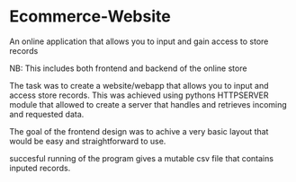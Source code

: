 # Ecommerce-Website
An online application that allows you to input and gain access to store records 

NB: This includes both frontend and backend of the online store

The task was to create a website/webapp that allows you to input and access store records.
This was achieved using pythons HTTPSERVER module that allowed to create a server that handles and retrieves incoming and requested data.

The goal of the frontend design was to achive a very basic layout that would be easy and straightforward to use.

succesful running of the program gives a mutable csv file that contains inputed records.


